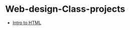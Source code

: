# Web-design-Class-projects

<ul>
<li><a href="intro_hdml/index.html" target="_blank">Intro to HTML</a></li>
</ul>
